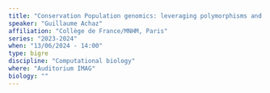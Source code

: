 ```yaml
---
title: "Conservation Population genomics: leveraging polymorphisms and recombination to monitor the size variation of any given species"
speaker: "Guillaume Achaz"
affiliation: "Collège de France/MNHM, Paris"
series: "2023-2024"
when: "13/06/2024 - 14:00"
type: bigre
discipline: "Computational biology"
where: "Auditorium IMAG"
biology: ""
---
```



